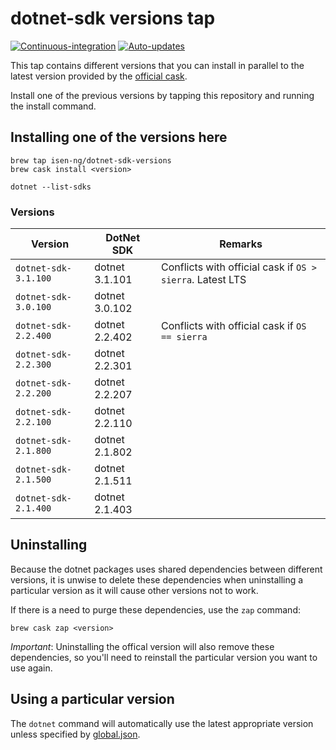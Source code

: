 # dotnet-sdk versions tap

[![Continuous-integration](https://img.shields.io/travis/com/isen-ng/homebrew-dotnet-sdk-versions/master?label=continuous-integration)](https://travis-ci.com/isen-ng/homebrew-dotnet-sdk-versions)
[![Auto-updates](https://img.shields.io/circleci/build/github/isen-ng/homebrew-dotnet-sdk-versions/master?label=auto-updates)](https://circleci.com/gh/isen-ng/homebrew-dotnet-sdk-versions)

This tap contains different versions that you can install in parallel to the latest version provided by the [official
cask](https://github.com/Homebrew/homebrew-cask/blob/master/Casks/dotnet-sdk.rb).

Install one of the previous versions by tapping this repository and running the install command.

## Installing one of the versions here

```
brew tap isen-ng/dotnet-sdk-versions
brew cask install <version>

dotnet --list-sdks
```

### Versions

| Version              | DotNet SDK     | Remarks
|----------------------|----------------|-----------
| `dotnet-sdk-3.1.100` | dotnet 3.1.101 | Conflicts with official cask if `OS > sierra`. Latest LTS
| `dotnet-sdk-3.0.100` | dotnet 3.0.102 | 
| `dotnet-sdk-2.2.400` | dotnet 2.2.402 | Conflicts with official cask if `OS == sierra`
| `dotnet-sdk-2.2.300` | dotnet 2.2.301 |
| `dotnet-sdk-2.2.200` | dotnet 2.2.207 |
| `dotnet-sdk-2.2.100` | dotnet 2.2.110 |
| `dotnet-sdk-2.1.800` | dotnet 2.1.802 |
| `dotnet-sdk-2.1.500` | dotnet 2.1.511 |
| `dotnet-sdk-2.1.400` | dotnet 2.1.403 |

## Uninstalling

Because the dotnet packages uses shared dependencies between different versions, it is unwise to delete these 
dependencies when uninstalling a particular version as it will cause other versions not to work. 

If there is a need to purge these dependencies, use the `zap` command:

```
brew cask zap <version>
```

*Important*: Uninstalling the offical version will also remove these dependencies, so you'll need to reinstall the particular version you want to use again.

## Using a particular version

The `dotnet` command will automatically use the latest appropriate version unless specified by
[global.json](https://docs.microsoft.com/en-us/dotnet/core/tools/global-json).
